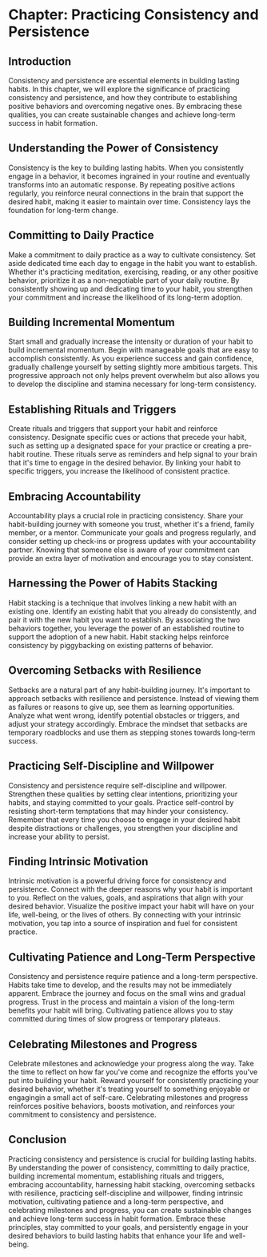 Chapter: Practicing Consistency and Persistence
===============================================

Introduction
------------

Consistency and persistence are essential elements in building lasting habits. In this chapter, we will explore the significance of practicing consistency and persistence, and how they contribute to establishing positive behaviors and overcoming negative ones. By embracing these qualities, you can create sustainable changes and achieve long-term success in habit formation.

Understanding the Power of Consistency
--------------------------------------

Consistency is the key to building lasting habits. When you consistently engage in a behavior, it becomes ingrained in your routine and eventually transforms into an automatic response. By repeating positive actions regularly, you reinforce neural connections in the brain that support the desired habit, making it easier to maintain over time. Consistency lays the foundation for long-term change.

Committing to Daily Practice
----------------------------

Make a commitment to daily practice as a way to cultivate consistency. Set aside dedicated time each day to engage in the habit you want to establish. Whether it's practicing meditation, exercising, reading, or any other positive behavior, prioritize it as a non-negotiable part of your daily routine. By consistently showing up and dedicating time to your habit, you strengthen your commitment and increase the likelihood of its long-term adoption.

Building Incremental Momentum
-----------------------------

Start small and gradually increase the intensity or duration of your habit to build incremental momentum. Begin with manageable goals that are easy to accomplish consistently. As you experience success and gain confidence, gradually challenge yourself by setting slightly more ambitious targets. This progressive approach not only helps prevent overwhelm but also allows you to develop the discipline and stamina necessary for long-term consistency.

Establishing Rituals and Triggers
---------------------------------

Create rituals and triggers that support your habit and reinforce consistency. Designate specific cues or actions that precede your habit, such as setting up a designated space for your practice or creating a pre-habit routine. These rituals serve as reminders and help signal to your brain that it's time to engage in the desired behavior. By linking your habit to specific triggers, you increase the likelihood of consistent practice.

Embracing Accountability
------------------------

Accountability plays a crucial role in practicing consistency. Share your habit-building journey with someone you trust, whether it's a friend, family member, or a mentor. Communicate your goals and progress regularly, and consider setting up check-ins or progress updates with your accountability partner. Knowing that someone else is aware of your commitment can provide an extra layer of motivation and encourage you to stay consistent.

Harnessing the Power of Habits Stacking
---------------------------------------

Habit stacking is a technique that involves linking a new habit with an existing one. Identify an existing habit that you already do consistently, and pair it with the new habit you want to establish. By associating the two behaviors together, you leverage the power of an established routine to support the adoption of a new habit. Habit stacking helps reinforce consistency by piggybacking on existing patterns of behavior.

Overcoming Setbacks with Resilience
-----------------------------------

Setbacks are a natural part of any habit-building journey. It's important to approach setbacks with resilience and persistence. Instead of viewing them as failures or reasons to give up, see them as learning opportunities. Analyze what went wrong, identify potential obstacles or triggers, and adjust your strategy accordingly. Embrace the mindset that setbacks are temporary roadblocks and use them as stepping stones towards long-term success.

Practicing Self-Discipline and Willpower
----------------------------------------

Consistency and persistence require self-discipline and willpower. Strengthen these qualities by setting clear intentions, prioritizing your habits, and staying committed to your goals. Practice self-control by resisting short-term temptations that may hinder your consistency. Remember that every time you choose to engage in your desired habit despite distractions or challenges, you strengthen your discipline and increase your ability to persist.

Finding Intrinsic Motivation
----------------------------

Intrinsic motivation is a powerful driving force for consistency and persistence. Connect with the deeper reasons why your habit is important to you. Reflect on the values, goals, and aspirations that align with your desired behavior. Visualize the positive impact your habit will have on your life, well-being, or the lives of others. By connecting with your intrinsic motivation, you tap into a source of inspiration and fuel for consistent practice.

Cultivating Patience and Long-Term Perspective
----------------------------------------------

Consistency and persistence require patience and a long-term perspective. Habits take time to develop, and the results may not be immediately apparent. Embrace the journey and focus on the small wins and gradual progress. Trust in the process and maintain a vision of the long-term benefits your habit will bring. Cultivating patience allows you to stay committed during times of slow progress or temporary plateaus.

Celebrating Milestones and Progress
-----------------------------------

Celebrate milestones and acknowledge your progress along the way. Take the time to reflect on how far you've come and recognize the efforts you've put into building your habit. Reward yourself for consistently practicing your desired behavior, whether it's treating yourself to something enjoyable or engagingin a small act of self-care. Celebrating milestones and progress reinforces positive behaviors, boosts motivation, and reinforces your commitment to consistency and persistence.

Conclusion
----------

Practicing consistency and persistence is crucial for building lasting habits. By understanding the power of consistency, committing to daily practice, building incremental momentum, establishing rituals and triggers, embracing accountability, harnessing habit stacking, overcoming setbacks with resilience, practicing self-discipline and willpower, finding intrinsic motivation, cultivating patience and a long-term perspective, and celebrating milestones and progress, you can create sustainable changes and achieve long-term success in habit formation. Embrace these principles, stay committed to your goals, and persistently engage in your desired behaviors to build lasting habits that enhance your life and well-being.
